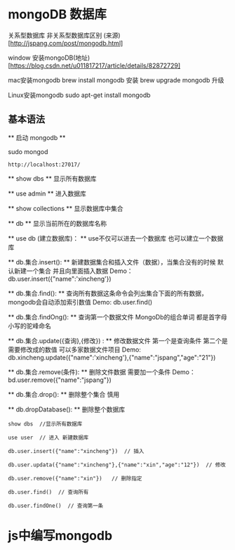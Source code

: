 # mongoDB 数据库

关系型数据库 非关系型数据库区别
(来源)[http://jspang.com/post/mongodb.html]

window
安装mongoDB(地址)[https://blog.csdn.net/u011817217/article/details/82872729]


mac安装mongodb
brew install mongodb  安装
brew upgrade mongodb  升级


Linux安装mongodb
sudo apt-get install mongodb


## 基本语法

** 启动 mongodb **

sudo mongod

```
http://localhost:27017/
```

** show dbs **
显示所有数据库

** use admin **  进入数据库

** show collections ** 显示数据库中集合

** db ** 显示当前所在的数据库名称



 ** use db (建立数据库)：  **  use不仅可以进去一个数据库 也可以建立一个数据库

 ** db.集合.insert(): **  新建数据集合和插入文件（数据），当集合没有的时候 默认新建一个集合 并且向里面插入数据
    Demo：db.user.insert({"name":'xincheng'})

 ** db.集合.find():  ** 查询所有数据这条命令会列出集合下面的所有数据，mongodb会自动添加索引数值
    Demo: db.user.find()

 ** db.集合.findOng(): **  查询第一个数据文件  MongoDb的组合单词 都是首字母小写的驼峰命名

 ** db.集合.update({查询},{修改}) : **  修改数据文件 第一个是查询条件 第二个是需要修改成的数值 可以多家数据文件项目
   Demo: db.xincheng.update({"name":'xincheng'},{"name":"jspang","age":"21"})

 ** db.集合.remove(条件): **  删除文件数据 需要加一个条件
    Demo：bd.user.remove({"name":"jspang"})


 ** db.集合.drop():  ** 删除整个集合 慎用

 ** db.dropDatabase():  ** 删除整个数据库


```
show dbs  //显示所有数据库

use user  // 进入 新建数据库

db.user.insert({"name":"xincheng"})  // 插入

db.user.updata({"name":"xincheng"},{"name":"xin","age":"12"})  // 修改

db.user.remove({"name":"xin"})   // 删除指定

db.user.find()  // 查询所有

db.user.findOne()  // 查询第一条
```

# js中编写mongodb
























